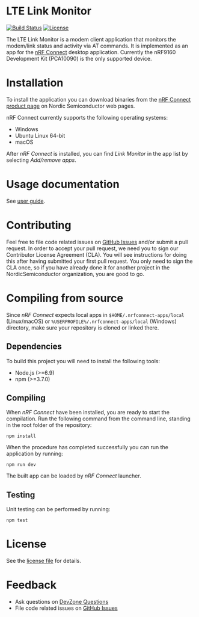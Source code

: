 # LTE Link Monitor

[![Build Status](https://dev.azure.com/NordicSemiconductor/Wayland/_apis/build/status/NordicSemiconductor.pc-nrfconnect-linkmonitor?branchName=master)](https://dev.azure.com/NordicSemiconductor/Wayland/_build/latest?definitionId=6&branchName=master)
[![License](https://img.shields.io/badge/license-Modified%20BSD%20License-blue.svg)](LICENSE)

The LTE Link Monitor is a modem client application that monitors the modem/link status and activity via AT commands. It is implemented as an app for the [nRF Connect](https://infocenter.nordicsemi.com/topic/struct_nrftools/struct/nrftools_nrfconnect.html) desktop application. Currently the nRF9160 Development Kit (PCA10090) is the only supported device.

# Installation

To install the application you can download binaries from the [nRF Connect product page](https://www.nordicsemi.com/eng/Products/Bluetooth-low-energy/nRF-Connect-for-desktop) on Nordic Semiconductor web pages.

nRF Connect currently supports the following operating systems:

* Windows
* Ubuntu Linux 64-bit
* macOS

After *nRF Connect* is installed, you can find *Link Monitor* in the app list by selecting *Add/remove apps*.

# Usage documentation

See [user guide](https://infocenter.nordicsemi.com/topic/ug_link_monitor/UG/link_monitor/lm_intro.html).

# Contributing

Feel free to file code related issues on [GitHub Issues](https://github.com/NordicSemiconductor/pc-nrfconnect-linkmonitor/issues) and/or submit a pull request. In order to accept your pull request, we need you to sign our Contributor License Agreement (CLA). You will see instructions for doing this after having submitted your first pull request. You only need to sign the CLA once, so if you have already done it for another project in the NordicSemiconductor organization, you are good to go.

# Compiling from source

Since *nRF Connect* expects local apps in `$HOME/.nrfconnect-apps/local` (Linux/macOS) or `%USERPROFILE%/.nrfconnect-apps/local` (Windows) directory, make sure your repository is cloned or linked there.

## Dependencies

To build this project you will need to install the following tools:

* Node.js (>=6.9)
* npm (>=3.7.0)

## Compiling

When *nRF Connect* have been installed, you are ready to start the compilation. Run the following command from the command line, standing in the root folder of the repository:

    npm install

When the procedure has completed successfully you can run the application by running:

    npm run dev

The built app can be loaded by *nRF Connect* launcher.

## Testing

Unit testing can be performed by running:

    npm test

# License

See the [license file](LICENSE) for details.

# Feedback

* Ask questions on [DevZone Questions](https://devzone.nordicsemi.com)
* File code related issues on [GitHub Issues](https://github.com/NordicSemiconductor/pc-nrfconnect-linkmonitor/issues)
